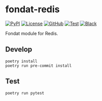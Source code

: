 # fondat-redis

[![PyPI](https://badge.fury.io/py/fondat-redis.svg)](https://badge.fury.io/py/fondat-redis)
[![License](https://img.shields.io/github/license/fondat/fondat-redis.svg)](https://github.com/fondat/fondat-redis/blob/main/LICENSE)
[![GitHub](https://img.shields.io/badge/github-main-blue.svg)](https://github.com/fondat/fondat-redis/)
[![Test](https://github.com/fondat/fondat-redis/workflows/test/badge.svg)](https://github.com/fondat/fondat-redis/actions?query=workflow/test)
[![Black](https://img.shields.io/badge/code%20style-black-black.svg)](https://github.com/psf/black)

Fondat module for Redis.

## Develop

```
poetry install
poetry run pre-commit install
```

## Test

```
poetry run pytest
```
